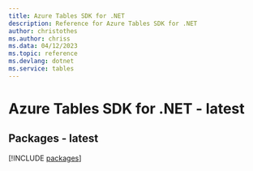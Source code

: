 ```yaml
---
title: Azure Tables SDK for .NET
description: Reference for Azure Tables SDK for .NET
author: christothes
ms.author: chriss
ms.data: 04/12/2023
ms.topic: reference
ms.devlang: dotnet
ms.service: tables
---
```

# Azure Tables SDK for .NET - latest
## Packages - latest
[!INCLUDE [packages](tables-index.md)]